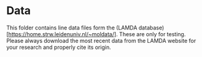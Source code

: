 # Data

This folder contains line data files form the (LAMDA database)[https://home.strw.leidenuniv.nl/~moldata/].
These are only for testing.
Please always download the most recent data from the LAMDA website for your research and properly cite its origin.